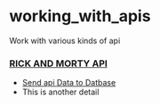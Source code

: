 # working_with_apis
Work with various kinds of api

### [RICK AND MORTY API](https://github.com/yusuf-uthman/working_with_apis/tree/main/api_rick_and_morty)
* [Send api Data to Datbase](https://github.com/yusuf-uthman/working_with_apis/blob/main/api_rick_and_morty/data_to_database.py)
* This is another detail